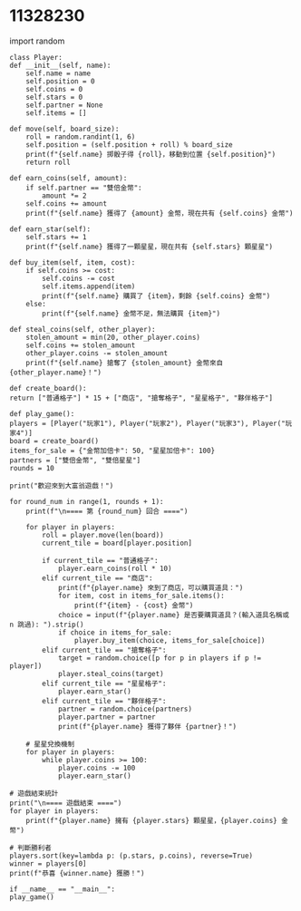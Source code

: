 # 11328230
import random

    class Player:
    def __init__(self, name):
        self.name = name
        self.position = 0
        self.coins = 0
        self.stars = 0
        self.partner = None
        self.items = []

    def move(self, board_size):
        roll = random.randint(1, 6)
        self.position = (self.position + roll) % board_size
        print(f"{self.name} 掷骰子得 {roll}，移動到位置 {self.position}")
        return roll

    def earn_coins(self, amount):
        if self.partner == "雙倍金幣":
            amount *= 2
        self.coins += amount
        print(f"{self.name} 獲得了 {amount} 金幣，現在共有 {self.coins} 金幣")

    def earn_star(self):
        self.stars += 1
        print(f"{self.name} 獲得了一顆星星，現在共有 {self.stars} 顆星星")

    def buy_item(self, item, cost):
        if self.coins >= cost:
            self.coins -= cost
            self.items.append(item)
            print(f"{self.name} 購買了 {item}，剩餘 {self.coins} 金幣")
        else:
            print(f"{self.name} 金幣不足，無法購買 {item}")

    def steal_coins(self, other_player):
        stolen_amount = min(20, other_player.coins)
        self.coins += stolen_amount
        other_player.coins -= stolen_amount
        print(f"{self.name} 搶奪了 {stolen_amount} 金幣來自 {other_player.name}！")

    def create_board():
    return ["普通格子"] * 15 + ["商店", "搶奪格子", "星星格子", "夥伴格子"]

    def play_game():
    players = [Player("玩家1"), Player("玩家2"), Player("玩家3"), Player("玩家4")]
    board = create_board()
    items_for_sale = {"金幣加倍卡": 50, "星星加倍卡": 100}
    partners = ["雙倍金幣", "雙倍星星"]
    rounds = 10

    print("歡迎來到大富翁遊戲！")

    for round_num in range(1, rounds + 1):
        print(f"\n==== 第 {round_num} 回合 ====")
        
        for player in players:
            roll = player.move(len(board))
            current_tile = board[player.position]

            if current_tile == "普通格子":
                player.earn_coins(roll * 10)
            elif current_tile == "商店":
                print(f"{player.name} 來到了商店，可以購買道具：")
                for item, cost in items_for_sale.items():
                    print(f"{item} - {cost} 金幣")
                choice = input(f"{player.name} 是否要購買道具？(輸入道具名稱或 n 跳過): ").strip()
                if choice in items_for_sale:
                    player.buy_item(choice, items_for_sale[choice])
            elif current_tile == "搶奪格子":
                target = random.choice([p for p in players if p != player])
                player.steal_coins(target)
            elif current_tile == "星星格子":
                player.earn_star()
            elif current_tile == "夥伴格子":
                partner = random.choice(partners)
                player.partner = partner
                print(f"{player.name} 獲得了夥伴 {partner}！")

        # 星星兌換機制
        for player in players:
            while player.coins >= 100:
                player.coins -= 100
                player.earn_star()

    # 遊戲結束統計
    print("\n==== 遊戲結束 ====")
    for player in players:
        print(f"{player.name} 擁有 {player.stars} 顆星星，{player.coins} 金幣")
    
    # 判斷勝利者
    players.sort(key=lambda p: (p.stars, p.coins), reverse=True)
    winner = players[0]
    print(f"恭喜 {winner.name} 獲勝！")

    if __name__ == "__main__":
    play_game()
